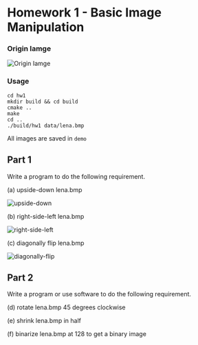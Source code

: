 # Homework 1 - Basic Image Manipulation
### Origin Iamge
![Origin Iamge](https://github.com/Offliners/NTU_Computer_Vision/blob/main/hw1/data/lena.bmp)

### Usage
```
cd hw1
mkdir build && cd build
cmake ..
make
cd ..
./build/hw1 data/lena.bmp
```
All images are saved in `demo`

## Part 1
Write a program to do the following requirement.

(a) upside-down lena.bmp

![upside-down](https://github.com/Offliners/NTU_Computer_Vision/blob/main/hw1/demo/upside-down.png)
    
(b) right-side-left lena.bmp

![right-side-left](https://github.com/Offliners/NTU_Computer_Vision/blob/main/hw1/demo/right-side-left.png)
    
(c) diagonally flip lena.bmp

![diagonally-flip](https://github.com/Offliners/NTU_Computer_Vision/blob/main/hw1/demo/diagonally-flip.png)

## Part 2 
Write a program or use software to do the following requirement.
    
(d) rotate lena.bmp 45 degrees clockwise
    
(e) shrink lena.bmp in half
    
(f) binarize lena.bmp at 128 to get a binary image